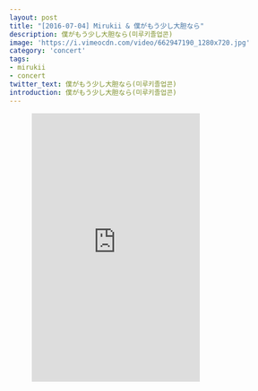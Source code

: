 ```yaml
---
layout: post
title: "[2016-07-04] Mirukii & 僕がもう少し大胆なら"
description: 僕がもう少し大胆なら(미루키졸업콘)
image: 'https://i.vimeocdn.com/video/662947190_1280x720.jpg'
category: 'concert'
tags:
- mirukii
- concert
twitter_text: 僕がもう少し大胆なら(미루키졸업콘)
introduction: 僕がもう少し大胆なら(미루키졸업콘)
---
```

<figure class="video_container">
<iframe src="https://player.vimeo.com/video/239851264" height="480" frameborder="0" webkitallowfullscreen mozallowfullscreen allowfullscreen></iframe>
</figure>
